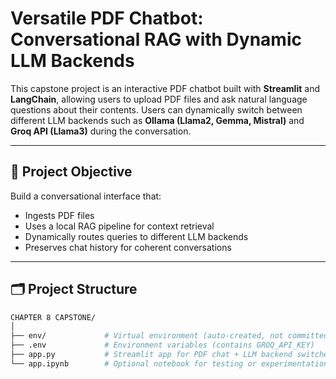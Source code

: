 # Versatile PDF Chatbot: Conversational RAG with Dynamic LLM Backends

This capstone project is an interactive PDF chatbot built with **Streamlit** and **LangChain**, allowing users to upload PDF files and ask natural language questions about their contents. Users can dynamically switch between different LLM backends such as **Ollama (Llama2, Gemma, Mistral)** and **Groq API (Llama3)** during the conversation.

---

## 🎯 Project Objective

Build a conversational interface that:
- Ingests PDF files
- Uses a local RAG pipeline for context retrieval
- Dynamically routes queries to different LLM backends
- Preserves chat history for coherent conversations

---

## 🗂️ Project Structure

```bash
CHAPTER 8 CAPSTONE/
│
├── env/             # Virtual environment (auto-created, not committed to Git)
├── .env             # Environment variables (contains GROQ_API_KEY)
├── app.py           # Streamlit app for PDF chat + LLM backend switcher
└── app.ipynb        # Optional notebook for testing or experimentation
